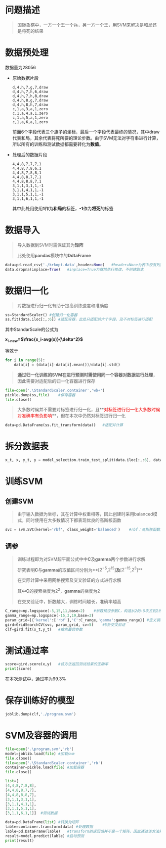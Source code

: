 # 问题描述

> 国际象棋中，一方一个王一个兵，另一方一个王，用SVM来解决是和局还是将死的结果

# 数据预处理

数据量为28056

* 原始数据片段

  ~~~
  d,4,h,7,g,7,draw
  d,4,h,7,h,6,draw
  d,4,h,7,h,8,draw
  d,4,h,8,g,7,draw
  d,4,h,8,h,7,draw
  c,1,a,3,a,1,zero
  c,1,a,4,a,1,zero
  c,1,a,5,a,1,zero
  c,1,a,6,a,1,zero
  ~~~

  前面6个字段代表三个旗子的坐标，最后一个字段代表最终的情况，其中draw代表和局，其余代表将死所要的理论步数。由于SVM无法对字符串进行计算，所以所有的训练和测试数据都需要转化为**数值**。

* 处理后的数据片段

  ~~~
  4,4,8,7,7,7,1
  4,4,8,7,8,6,1
  4,4,8,7,8,8,1
  4,4,8,8,7,7,1
  4,4,8,8,8,7,1
  3,1,1,3,1,1,-1
  3,1,1,4,1,1,-1
  3,1,1,5,1,1,-1
  3,1,1,6,1,1,-1
  ~~~

  其中此处用使用**1**作为**和局**的标签，**-1**作为**将死**的标签

# 数据导入

> 导入数据到SVM时需保证其为**矩阵**
>
> 此处使用**pandas**模块中的**DdtaFrame**

~~~python
data=pd.read_csv('./krkopt.data',header=None)	#header=None为表中没有列索引
data.dropna(inplace=True)	#inplace=True为就地执行修改，不创建副本
~~~

# 数据归一化

>对数据进行归一化有助于提高训练速度和准确度

~~~python
ss=StandardScaler() #创建归一化容器
ss.fit(data.iloc[:,:6]) #适配容器，此处只适配前六个字段，及不对标签进行适配
~~~

其中StandarScale的公式为

**x<sub>i-new</sub>=$\frac{x_i-avg(x)}{\delta^2}$**

等效于

~~~python
for i in range(5):
    data[i] = (data[i]-data[i].mean())/data[i].std() 
~~~

> **通过归一化训练的SVM在进行预测时需使用同一个容器对数据进行处理**，因此需要对适配后的归一化容器进行保存

~~~python
file=open('.\StandardScaler.container','wb+')
pickle.dump(ss,file)    #保存容器
file.close()
~~~

> 大多数时候并不需要对标签进行归一化，且**<font color=#F00001>对标签进行归一化大多数时候对准确率有负影响</font>**，但在本次中仍然对标签进行归一化

~~~python
data=pd.DataFrame(ss.fit_transform(data))   #适配并计算
~~~

# 拆分数据表

~~~python
x_t, x, y_t, y = model_selection.train_test_split(data.iloc[:,:6], data[6].astype(int), test_size=0.8) #拆分数据，其中80%的数据用于训练
~~~

# 训练SVM

## 创建SVM

> 由于输入数据为坐标，其在计算中权重相等，因此创建时采用balanced模式，同时使用在大多数情况下都表现优良的高斯核函数

~~~python
svc = svm.SVC(kernel='rbf', class_weight='balanced')	#rbf：高斯核函数，balanced平衡权重
~~~

## 调参

> 训练过程即为对SVM超平面公式中中**C**及**gamma**两个参数进行求解
>
> 研究表明**C**与**gamma**的取值区间分别为**[$2^{-5}$,$2^{15}$]**及**[$2^{-15}$,$2^{3}$]**
>
> 在实际计算中采用网格搜索及交叉验证的方式进行求解
>
> 其中**C**的搜索梯度为$2^2$，**gamma**的梯度为2
>
> 在交叉验证中，折数越大，训练时间越长，准确率越高

~~~python
C_range=np.logspace(-5,15,11,base=2)    #参数预设参数C，构造从2的-5次方到2的15次方且共11项的等比数列
gamma_range=np.logspace(-15,3,19,base=2)
param_grid=[{'kernel':['rbf'],'C':C_range,'gamma':gamma_range}] #定义调参网格
gird=GridSearchCV(svc, param_grid, cv=5)    #5折交叉验证
clf=gird.fit(x_t,y_t)   #搜索最优参数
~~~

# 测试通过率

~~~python
score=gird.score(x,y)	#该方法返回测试结果的正确率
print(score)
~~~

在本次测试中，通过率为99.3%

# 保存训练好的模型

~~~python
joblib.dump(clf,'./program.svm')
~~~

# SVM及容器的调用

~~~python
file=open('.\program.svm','rb')
model=joblib.load(file) #加载svm
file.close()
file=open('.\StandardScaler.container','rb')
container=pickle.load(file) #加载容器
file.close()

list=[
[4,4,8,7,8,8],
[4,4,8,8,7,7],
[4,4,8,8,8,7],
[3,1,1,3,1,1],
[3,1,1,4,1,1],
[3,1,1,5,1,1],
[3,1,1,6,1,1]]  #测试数据

data=pd.DataFrame(list) #转换为矩阵
lable=container.transform(data) #处理数据
lable=pd.DataFrame(lable)   #transform的返回值并不是一个矩阵，因此通过该方法转换回矩阵
result=model.predict(lable) #启动预测
print(result)
~~~